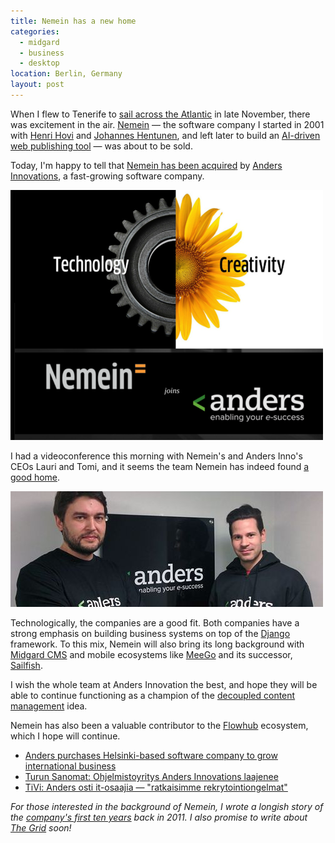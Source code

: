 ```yaml
---
title: Nemein has a new home
categories:
  - midgard
  - business
  - desktop
location: Berlin, Germany
layout: post
---
```

When I flew to Tenerife to [sail across the Atlantic](https://www.flickr.com/photos/bergie/sets/72157649721117029/) in late November, there was excitement in the air. [Nemein](http://nemein.com/) &mdash; the software company I started in 2001 with [Henri Hovi](http://www.patidure.com/) and [Johannes Hentunen](http://www.haedong-kumdo.fi/), and left later to build an [AI-driven web publishing tool](https://thegrid.io/#6) &mdash; was about to be sold.

Today, I'm happy to tell that [Nemein has been acquired](https://www.andersinnovations.com/en/news/181/anders-innovations-inc-purchases-helsinki-based-software-company-grow-international-business/) by [Anders Innovations](https://www.andersinnovations.com/en/), a fast-growing software company.

[![Nemein joins Anders Innovations](/files/nemein_anders_small.png)](/files/nemein_anders.png)

I had a videoconference this morning with Nemein's and Anders Inno's CEOs Lauri and Tomi, and it seems the team Nemein has indeed found [a good home](https://www.andersinnovations.com/en/company/people/).

![Lauri and Tomi](/files/nemein_andersinno_lauri_tomi_small.jpg)

Technologically, the companies are a good fit. Both companies have a strong emphasis on building business systems on top of the [Django](https://www.djangoproject.com/) framework. To this mix, Nemein will also bring its long background with [Midgard CMS](http://midgard-project.org/) and mobile ecosystems like [MeeGo](http://bergie.iki.fi/blog/meego-diaspora/) and its successor, [Sailfish](http://bergie.iki.fi/blog/jolla-sailfish/).

I wish the whole team at Anders Innovation the best, and hope they will be able to continue functioning as a champion of the [decoupled content management](http://bergie.iki.fi/blog/decoupling_content_management/) idea.

Nemein has also been a valuable contributor to the [Flowhub](https://flowhub.io/) ecosystem, which I hope will continue.

* [Anders purchases Helsinki-based software company to grow international business](https://www.andersinnovations.com/en/news/181/anders-innovations-inc-purchases-helsinki-based-software-company-grow-international-business/)
* [Turun Sanomat: Ohjelmistoyritys Anders Innovations laajenee](http://ts.fi/uutiset/talous/721924/Ohjelmistoyritys+Anders+Innovations+laajenee)
* [TiVi: Anders osti it-osaajia &mdash; "ratkaisimme rekrytointiongelmat"](http://www.tivi.fi/kaikki_uutiset/anders+osti+itosaajia+ndash+quotratkaisimme+rekrytointiongelmatquot/a1041525)

*For those interested in the background of Nemein, I wrote a longish story of the [company's first ten years](http://bergie.iki.fi/blog/ten_years_of_nemein/) back in 2011. I also promise to write about [The Grid](https://thegrid.io/#6) soon!*
